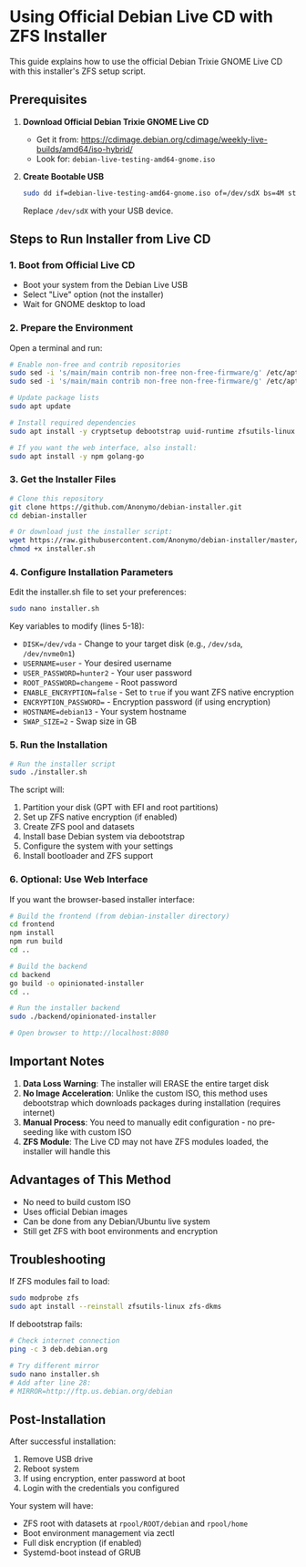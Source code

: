 # Using Official Debian Live CD with ZFS Installer

This guide explains how to use the official Debian Trixie GNOME Live CD with this installer's ZFS setup script.

## Prerequisites

1. **Download Official Debian Trixie GNOME Live CD**
   - Get it from: https://cdimage.debian.org/cdimage/weekly-live-builds/amd64/iso-hybrid/
   - Look for: `debian-live-testing-amd64-gnome.iso`

2. **Create Bootable USB**
   ```bash
   sudo dd if=debian-live-testing-amd64-gnome.iso of=/dev/sdX bs=4M status=progress
   ```
   Replace `/dev/sdX` with your USB device.

## Steps to Run Installer from Live CD

### 1. Boot from Official Live CD
- Boot your system from the Debian Live USB
- Select "Live" option (not the installer)
- Wait for GNOME desktop to load

### 2. Prepare the Environment
Open a terminal and run:
```bash
# Enable non-free and contrib repositories  
sudo sed -i 's/main/main contrib non-free non-free-firmware/g' /etc/apt/sources.list
sudo sed -i 's/main/main contrib non-free non-free-firmware/g' /etc/apt/sources.list.d/*.sources 2>/dev/null || true

# Update package lists
sudo apt update

# Install required dependencies
sudo apt install -y cryptsetup debootstrap uuid-runtime zfsutils-linux dosfstools curl git

# If you want the web interface, also install:
sudo apt install -y npm golang-go
```

### 3. Get the Installer Files
```bash
# Clone this repository
git clone https://github.com/Anonymo/debian-installer.git
cd debian-installer

# Or download just the installer script:
wget https://raw.githubusercontent.com/Anonymo/debian-installer/master/installer.sh
chmod +x installer.sh
```

### 4. Configure Installation Parameters
Edit the installer.sh file to set your preferences:
```bash
sudo nano installer.sh
```

Key variables to modify (lines 5-18):
- `DISK=/dev/vda` - Change to your target disk (e.g., `/dev/sda`, `/dev/nvme0n1`)
- `USERNAME=user` - Your desired username
- `USER_PASSWORD=hunter2` - Your user password
- `ROOT_PASSWORD=changeme` - Root password
- `ENABLE_ENCRYPTION=false` - Set to `true` if you want ZFS native encryption
- `ENCRYPTION_PASSWORD=` - Encryption password (if using encryption)
- `HOSTNAME=debian13` - Your system hostname
- `SWAP_SIZE=2` - Swap size in GB

### 5. Run the Installation
```bash
# Run the installer script
sudo ./installer.sh
```

The script will:
1. Partition your disk (GPT with EFI and root partitions)
2. Set up ZFS native encryption (if enabled)
3. Create ZFS pool and datasets
4. Install base Debian system via debootstrap
5. Configure the system with your settings
6. Install bootloader and ZFS support

### 6. Optional: Use Web Interface
If you want the browser-based installer interface:

```bash
# Build the frontend (from debian-installer directory)
cd frontend
npm install
npm run build
cd ..

# Build the backend
cd backend
go build -o opinionated-installer
cd ..

# Run the installer backend
sudo ./backend/opinionated-installer

# Open browser to http://localhost:8080
```

## Important Notes

1. **Data Loss Warning**: The installer will ERASE the entire target disk
2. **No Image Acceleration**: Unlike the custom ISO, this method uses debootstrap which downloads packages during installation (requires internet)
3. **Manual Process**: You need to manually edit configuration - no pre-seeding like with custom ISO
4. **ZFS Module**: The Live CD may not have ZFS modules loaded, the installer will handle this

## Advantages of This Method
- No need to build custom ISO
- Uses official Debian images
- Can be done from any Debian/Ubuntu live system
- Still get ZFS with boot environments and encryption

## Troubleshooting

If ZFS modules fail to load:
```bash
sudo modprobe zfs
sudo apt install --reinstall zfsutils-linux zfs-dkms
```

If debootstrap fails:
```bash
# Check internet connection
ping -c 3 deb.debian.org

# Try different mirror
sudo nano installer.sh
# Add after line 28:
# MIRROR=http://ftp.us.debian.org/debian
```

## Post-Installation

After successful installation:
1. Remove USB drive
2. Reboot system
3. If using encryption, enter password at boot
4. Login with the credentials you configured

Your system will have:
- ZFS root with datasets at `rpool/ROOT/debian` and `rpool/home`
- Boot environment management via zectl
- Full disk encryption (if enabled)
- Systemd-boot instead of GRUB